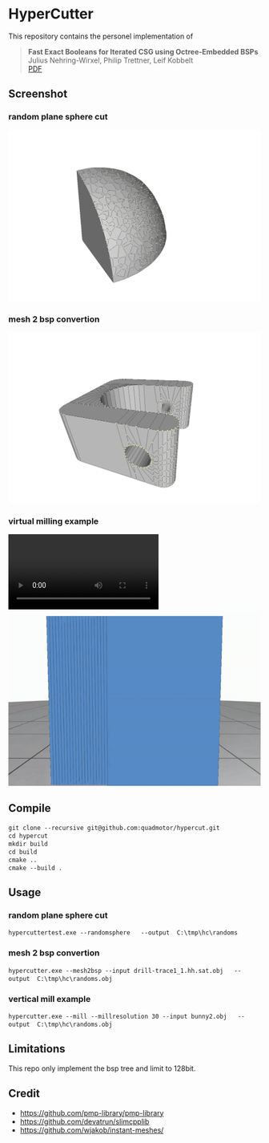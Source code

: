 # HyperCutter

This repository contains the personel implementation of 

> **Fast Exact Booleans for Iterated CSG using Octree-Embedded BSPs**<br/>
> Julius Nehring-Wirxel, Philip Trettner, Leif Kobbelt <br/>
> [PDF](https://arxiv.org/pdf/2103.02486)

## Screenshot
### random plane sphere cut
![randomplanecut](screenshot/randomsphere00.png)
### mesh 2 bsp convertion
![mesh2bsp](screenshot/mesh2bsp00.png)
### virtual milling example

<video src="https://raw.githubusercontent.com/quadmotor/hypercut/main/screenshot/bunny.mp4"></video>
![bunny.mp4](screenshot/bunny.gif)

## Compile
```shell
git clone --recursive git@github.com:quadmotor/hypercut.git
cd hypercut
mkdir build
cd build
cmake ..
cmake --build .
```

## Usage

### random plane sphere cut
```shell
hypercuttertest.exe --randomsphere   --output  C:\tmp\hc\randoms
```
### mesh 2 bsp convertion
```shell
hypercutter.exe --mesh2bsp --input drill-trace1_1.hh.sat.obj   --output  C:\tmp\hc\randoms.obj
```
### vertical mill example
```shell
hypercutter.exe --mill --millresolution 30 --input bunny2.obj   --output  C:\tmp\hc\randoms.obj
```


## Limitations
This repo only implement the bsp tree and limit to 128bit.

## Credit
* https://github.com/pmp-library/pmp-library
* https://github.com/devatrun/slimcpplib
* https://github.com/wjakob/instant-meshes/

